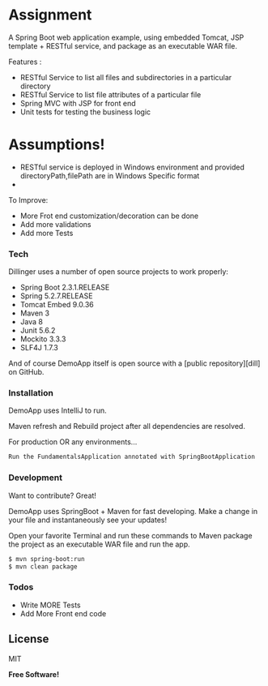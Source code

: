 # Assignment

A Spring Boot web application example, using embedded Tomcat, JSP template + RESTful service, and package as an executable WAR file.

Features :

  - RESTful Service to list all files and subdirectories in a particular directory
  - RESTful Service to list file attributes of a particular file
  - Spring MVC with JSP for front end
  - Unit tests for testing the business logic
  


# Assumptions!

  - RESTful service is deployed in Windows environment and provided directoryPath,filePath are in Windows Specific format
  - 


To Improve:
  - More Frot end customization/decoration can be done
  - Add more validations
  - Add more Tests


### Tech

Dillinger uses a number of open source projects to work properly:

* Spring Boot 2.3.1.RELEASE
* Spring 5.2.7.RELEASE
* Tomcat Embed 9.0.36
* Maven 3
* Java 8
* Junit 5.6.2
* Mockito 3.3.3
* SLF4J 1.7.3

  
And of course DemoApp itself is open source with a [public repository][dill]
 on GitHub.

### Installation

DemoApp uses IntelliJ to run.

Maven refresh and Rebuild project after all dependencies are resolved.



For production OR any environments...

```sh
Run the FundamentalsApplication annotated with SpringBootApplication
```


### Development

Want to contribute? Great!

DemoApp uses SpringBoot + Maven for fast developing.
Make a change in your file and instantaneously see your updates!

Open your favorite Terminal and run these commands to Maven package the project as an executable WAR file and run the app.

```sh
$ mvn spring-boot:run
$ mvn clean package
```

### Todos

 - Write MORE Tests
 - Add More Front end code

License
----

MIT


**Free Software!**
